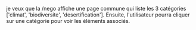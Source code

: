 je veux que la /nego affiche une page commune qui liste les 3 catégories ['climat', 'biodiversite', 'desertification']. Ensuite, l'utilisateur pourra cliquer sur une catégorie pour voir les éléments associés.
